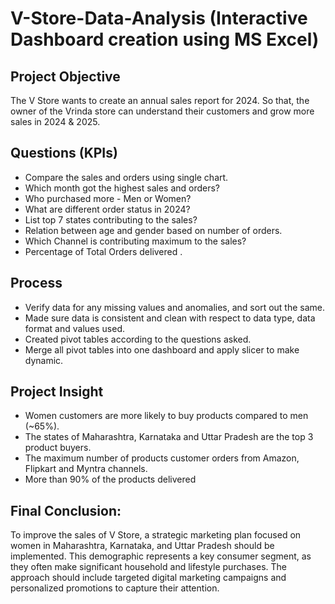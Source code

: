 # V-Store-Data-Analysis (Interactive Dashboard creation using MS Excel)
## Project Objective
The V Store wants to create an annual sales report for 2024. So that, the owner of the Vrinda store can understand their customers and grow more sales in 2024 & 2025.
## Questions (KPIs)
-	Compare the sales and orders using single chart.
-	Which month got the highest sales and orders?
-	Who purchased more - Men or Women?
-	What are different order status in 2024?
-	List top 7 states contributing to the sales?
-	Relation between age and gender based on number of orders.
-	Which Channel is contributing maximum to the sales?
-	Percentage of Total Orders delivered .
## Process
-	Verify data for any missing values and anomalies, and sort out the same.
-	Made sure data is consistent and clean with respect to data type, data format and values used.
-	Created pivot tables according to the questions asked.
-	Merge all pivot tables into one dashboard and apply slicer to make dynamic.
## Project Insight
-	Women customers are more likely to buy products compared to men (~65%).
-	The states of Maharashtra, Karnataka and Uttar Pradesh are the top 3 product buyers.
-	The maximum number of products customer orders from Amazon, Flipkart and Myntra channels.
-	More than 90% of the products delivered
## Final Conclusion:
To improve the sales of V Store, a strategic marketing plan focused on women in Maharashtra, Karnataka, and Uttar Pradesh should be implemented. This demographic represents a key consumer segment, as they often make significant household and lifestyle purchases. The approach should include targeted digital marketing campaigns and personalized promotions to capture their attention.

